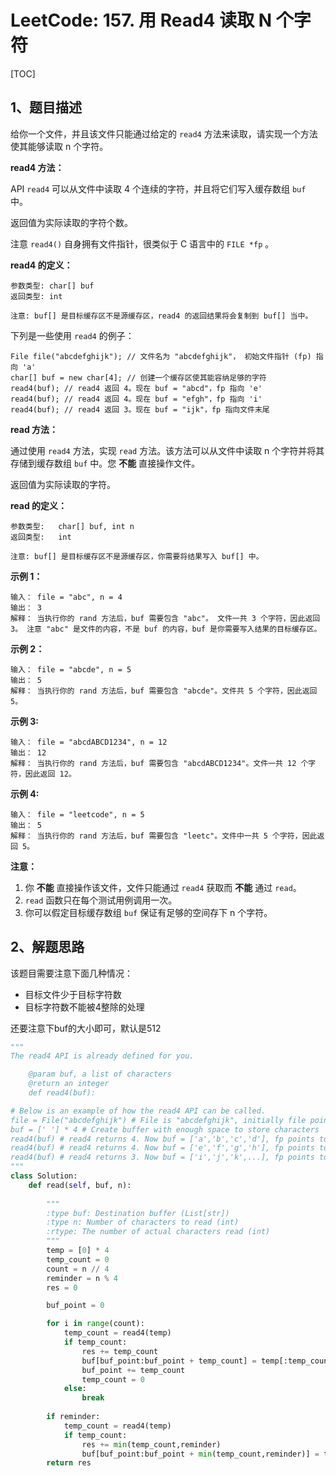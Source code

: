 # LeetCode: 157. 用 Read4 读取 N 个字符

[TOC]

## 1、题目描述

给你一个文件，并且该文件只能通过给定的 `read4` 方法来读取，请实现一个方法使其能够读取 n 个字符。

**read4 方法：**

API `read4` 可以从文件中读取 4 个连续的字符，并且将它们写入缓存数组 `buf` 中。

返回值为实际读取的字符个数。

注意 `read4()` 自身拥有文件指针，很类似于 C 语言中的 `FILE *fp` 。

**read4 的定义：**

```
参数类型: char[] buf
返回类型: int

注意: buf[] 是目标缓存区不是源缓存区，read4 的返回结果将会复制到 buf[] 当中。
```

下列是一些使用 `read4` 的例子：

```
File file("abcdefghijk"); // 文件名为 "abcdefghijk"， 初始文件指针 (fp) 指向 'a' 
char[] buf = new char[4]; // 创建一个缓存区使其能容纳足够的字符
read4(buf); // read4 返回 4。现在 buf = "abcd"，fp 指向 'e'
read4(buf); // read4 返回 4。现在 buf = "efgh"，fp 指向 'i'
read4(buf); // read4 返回 3。现在 buf = "ijk"，fp 指向文件末尾
```

**read 方法：**

通过使用 `read4` 方法，实现 `read` 方法。该方法可以从文件中读取 n 个字符并将其存储到缓存数组 `buf` 中。您 **不能** 直接操作文件。

返回值为实际读取的字符。

**read 的定义：**

```
参数类型:   char[] buf, int n
返回类型:   int

注意: buf[] 是目标缓存区不是源缓存区，你需要将结果写入 buf[] 中。
```

 

**示例 1：**

```
输入： file = "abc", n = 4
输出： 3
解释： 当执行你的 rand 方法后，buf 需要包含 "abc"。 文件一共 3 个字符，因此返回 3。 注意 "abc" 是文件的内容，不是 buf 的内容，buf 是你需要写入结果的目标缓存区。 
```

**示例 2：**

```
输入： file = "abcde", n = 5
输出： 5
解释： 当执行你的 rand 方法后，buf 需要包含 "abcde"。文件共 5 个字符，因此返回 5。
```

**示例 3:**

```
输入： file = "abcdABCD1234", n = 12
输出： 12
解释： 当执行你的 rand 方法后，buf 需要包含 "abcdABCD1234"。文件一共 12 个字符，因此返回 12。
```

**示例 4:**

```
输入： file = "leetcode", n = 5
输出： 5
解释： 当执行你的 rand 方法后，buf 需要包含 "leetc"。文件中一共 5 个字符，因此返回 5。
```

 

**注意：**

1. 你 **不能** 直接操作该文件，文件只能通过 `read4` 获取而 **不能** 通过 `read`。
2. `read`  函数只在每个测试用例调用一次。
3. 你可以假定目标缓存数组 `buf` 保证有足够的空间存下 n 个字符。

## 2、解题思路

该题目需要注意下面几种情况：

- 目标文件少于目标字符数
- 目标字符数不能被4整除的处理



还要注意下buf的大小即可，默认是512



```python
"""
The read4 API is already defined for you.

    @param buf, a list of characters
    @return an integer
    def read4(buf):

# Below is an example of how the read4 API can be called.
file = File("abcdefghijk") # File is "abcdefghijk", initially file pointer (fp) points to 'a'
buf = [' '] * 4 # Create buffer with enough space to store characters
read4(buf) # read4 returns 4. Now buf = ['a','b','c','d'], fp points to 'e'
read4(buf) # read4 returns 4. Now buf = ['e','f','g','h'], fp points to 'i'
read4(buf) # read4 returns 3. Now buf = ['i','j','k',...], fp points to end of file
"""
class Solution:
    def read(self, buf, n):
        
        """
        :type buf: Destination buffer (List[str])
        :type n: Number of characters to read (int)
        :rtype: The number of actual characters read (int)
        """
        temp = [0] * 4
        temp_count = 0
        count = n // 4
        reminder = n % 4
        res = 0

        buf_point = 0

        for i in range(count):
            temp_count = read4(temp)
            if temp_count:
                res += temp_count
                buf[buf_point:buf_point + temp_count] = temp[:temp_count]
                buf_point += temp_count
                temp_count = 0
            else:
                break
        
        if reminder:
            temp_count = read4(temp)
            if temp_count:
                res += min(temp_count,reminder)
                buf[buf_point:buf_point + min(temp_count,reminder)] = temp[:min(temp_count,reminder)]
        return res
```

